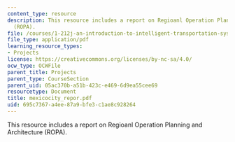 ```yaml
---
content_type: resource
description: This resource includes a report on Regioanl Operation Planning and Architecture
  (ROPA).
file: /courses/1-212j-an-introduction-to-intelligent-transportation-systems-spring-2005/695c7367a4ee87a9bfe3c1ae8c928264_mexicocity_repor.pdf
file_type: application/pdf
learning_resource_types:
- Projects
license: https://creativecommons.org/licenses/by-nc-sa/4.0/
ocw_type: OCWFile
parent_title: Projects
parent_type: CourseSection
parent_uid: 05ac370b-a51b-423c-e469-6d9ea55cee69
resourcetype: Document
title: mexicocity_repor.pdf
uid: 695c7367-a4ee-87a9-bfe3-c1ae8c928264
---
```

This resource includes a report on Regioanl Operation Planning and Architecture (ROPA).